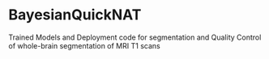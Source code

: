 # BayesianQuickNAT
Trained Models and Deployment code for segmentation and Quality Control of whole-brain segmentation of MRI T1 scans
